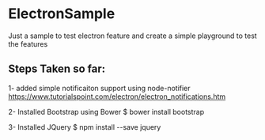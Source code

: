 # ElectronSample
Just a sample to test electron feature and create a simple playground to test the features

## Steps Taken so far:
1- added simple notificaiton support using node-notifier
https://www.tutorialspoint.com/electron/electron_notifications.htm

2- Installed Bootstrap using Bower
$ bower install bootstrap

3- Installed JQuery
$ npm install --save jquery


